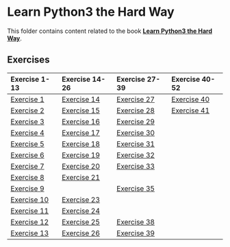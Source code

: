 # Learn Python3 the Hard Way

This folder contains content related to the book [**Learn Python3 the Hard Way**](https://learnpythonthehardway.org/).

## Exercises
|Exercise 1-13                |Exercise 14-26               |Exercise 27-39               |Exercise 40-52               |
|:----------------------------|:----------------------------|:----------------------------|:----------------------------|
| [Exercise 1](part_1/ex01.md)|[Exercise 14](part_2/ex14.md)|[Exercise 27](part_3/ex27.md)|[Exercise 40](part_4/ex40.md)|
| [Exercise 2](part_1/ex02.md)|[Exercise 15](part_2/ex15.md)|[Exercise 28](part_3/ex28.md)|[Exercise 41](part_4/ex41.md)|
| [Exercise 3](part_1/ex03.md)|[Exercise 16](part_2/ex16.md)|[Exercise 29](part_3/ex29.md)||
| [Exercise 4](part_1/ex04.md)|[Exercise 17](part_2/ex17.md)|[Exercise 30](part_3/ex30.md)||
| [Exercise 5](part_1/ex05.md)|[Exercise 18](part_2/ex18.md)|[Exercise 31](part_3/ex31.md)||
| [Exercise 6](part_1/ex06.md)|[Exercise 19](part_2/ex19.md)|[Exercise 32](part_3/ex32.md)||
| [Exercise 7](part_1/ex07.md)|[Exercise 20](part_2/ex20.md)|[Exercise 33](part_3/ex33.md)||
| [Exercise 8](part_1/ex08.md)|[Exercise 21](part_2/ex21.md)|                             ||
| [Exercise 9](part_1/ex09.md)|                             |[Exercise 35](part_3/ex35.md)||
|[Exercise 10](part_1/ex10.md)|[Exercise 23](part_2/ex23.md)|                             ||
|[Exercise 11](part_1/ex11.md)|[Exercise 24](part_2/ex24.md)|                             ||
|[Exercise 12](part_1/ex12.md)|[Exercise 25](part_2/ex25.md)|[Exercise 38](part_3/ex38.md)||
|[Exercise 13](part_1/ex13.md)|[Exercise 26](part_2/ex26.md)|[Exercise 39](part_3/ex39.md)||